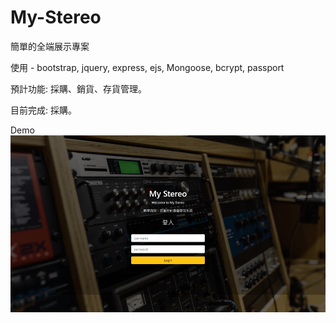 # My-Stereo

簡單的全端展示專案

使用 - bootstrap, jquery, express, ejs, Mongoose, bcrypt, passport

預計功能: 採購、銷貨、存貨管理。

目前完成: 採購。

Demo  
![image](https://github.com/vi8249/My-Stereo/blob/main/demo/demo1.gif?raw=true)
